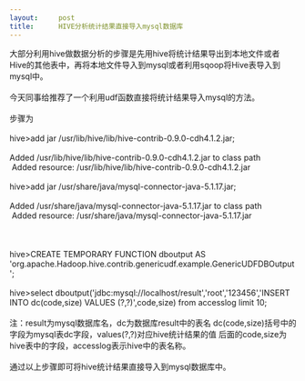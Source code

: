 ```yaml
---
layout:     post
title:      HIVE分析统计结果直接导入mysql数据库
---
```

<div id="article_content" class="article_content clearfix csdn-tracking-statistics" data-pid="blog" data-mod="popu_307" data-dsm="post">
								            <link rel="stylesheet" href="https://csdnimg.cn/release/phoenix/template/css/ck_htmledit_views-f76675cdea.css">
						<div class="htmledit_views" id="content_views">
                
大部分利用hive做数据分析的步骤是先用hive将统计结果导出到本地文件或者Hive的其他表中，再将本地文件导入到mysql或者利用sqoop将Hive表导入到mysql中。<br>
 <br>
今天同事给推荐了一个利用udf函数直接将统计结果导入mysql的方法。<br>
 <br>
步骤为<br>
 <br>
hive&gt;add jar /usr/lib/hive/lib/hive-contrib-0.9.0-cdh4.1.2.jar;<br>
 <br>
Added /usr/lib/hive/lib/hive-contrib-0.9.0-cdh4.1.2.jar to class path<br>
 Added resource: /usr/lib/hive/lib/hive-contrib-0.9.0-cdh4.1.2.jar<br>
 <br>
hive&gt;add jar /usr/share/java/mysql-connector-java-5.1.17.jar;<br>
 <br>
Added /usr/share/java/mysql-connector-java-5.1.17.jar to class path<br>
 Added resource: /usr/share/java/mysql-connector-java-5.1.17.jar<br>
 <br><br><br>
hive&gt;CREATE TEMPORARY FUNCTION dboutput AS 'org.apache.Hadoop.hive.contrib.genericudf.example.GenericUDFDBOutput';<br>
 <br>
hive&gt;select dboutput('jdbc:mysql://localhost/result','root','123456','INSERT INTO dc(code,size) VALUES (?,?)',code,size) from accesslog limit 10;<br>
 <br>
注：result为mysql数据库名，dc为数据库result中的表名 dc(code,size)括号中的字段为mysql表dc字段，values(?,?)对应hive统计结果的值 后面的code,size为hive表中的字段，accesslog表示hive中的表名称。<br>
 <br>
通过以上步骤即可将hive统计结果直接导入到mysql数据库中。
            </div>
                </div>